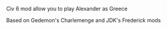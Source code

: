 Civ 6 mod allow you to play Alexander as Greece

Based on Gedemon's Charlemenge and JDK's Frederick mods